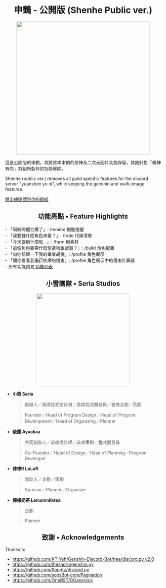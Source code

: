 <h1 align="center">申鶴 - 公開版 (Shenhe Public ver.)</h1>

<p align="center">
<img src="https://i.imgur.com/bwWfOJH.png" width="430" height="430" />
</p>

<p align="left">
這是公開版的申鶴，其將原本申鶴的原神及二次元圖片功能保留，其他針對「緣神有你」群組所製作的功能移除。 <br>
</p>

<p align="left">
Shenhe (public ver.) removes all guild specific features for the discord server "yuanshen yo ni", while keeping the genshin and waifu image features.
</p>

<a href='https://discord.com/oauth2/authorize?client_id=1000045812522430626&permissions=137439333440&scope=bot%20applications.commands'> 將申鶴邀請到你的群組 </a>

<h2 align="center">功能亮點 • Feature Highlights</h2>
<p align="left">
 - 「啊啊啊體力爆了」: /remind 樹脂提醒<br>
 - 「我要鍊什麼角色來著？」: /todo 代辦清單<br>
 - 「今天要刷什麼呢…」: /farm 刷素材<br>
 - 「這個角色要帶什麼聖遺物跟武器？」: /build 角色配置<br>
 - 「向你炫耀一下我的畢業胡桃」: /profile 角色展示<br>
 - 「讓你看看我優菈核爆的傷害」: /profile 角色展示中的傷害計算器<br>
 - 所有功能請見<a href='https://github.com/seriaati/shenhe_bot/blob/public/features.md'> 功能列表 </a>
 </p>

<h2 align="center">小雪團隊 • Seria Studios</h2>

<p align="center">
<img src="https://i.imgur.com/j2RCDKr.png" width="300" height="300" />
</p>

<p align="center">

 - **小雪 Seria**

     > 創辦人／首席程式設計員／首席程式開發員／首席企劃／策劃

     > Founder／Head of Program Design／Head of Program Development／Head of Organizing／Planner

</p>

 - **綾霞 Ayaakaa**
 
     > 共同創辦人／首席設計師／首席策劃／程式開發員
     
     > Co-Founder／Head of Design／Head of Planning／Program Developer

 - **律律R LuLuR**
 
     > 贊助人／企劃／策劃

     > Sponsor／Planner／Organizer

 - **檸檬奶茶 Lemonmilktea**
     > 企劃

     > Planner


<h2 align="center">致謝 • Acknowledgements</h2> 

Thanks to

- https://github.com/KT-Yeh/Genshin-Discord-Bot/tree/discord.py_v2.0
- https://github.com/thesadru/genshin.py
- https://github.com/Rapptz/discord.py
- https://github.com/soosBot-com/Pagination
- https://github.com/OneBST/GGanalysis
